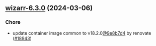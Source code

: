 

## [wizarr-6.3.0](https://github.com/truecharts/charts/compare/wizarr-6.2.3...wizarr-6.3.0) (2024-03-06)

### Chore



- update container image common to v18.2.0[@9e8b7d4](https://github.com/9e8b7d4) by renovate ([#18943](https://github.com/truecharts/charts/issues/18943))